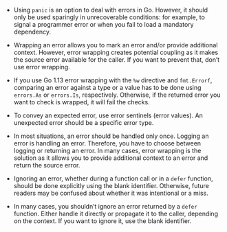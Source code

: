 - Using `panic` is an option to deal with errors in Go. However, it should only be used sparingly in unrecoverable conditions: for example, to signal a programmer error or when you fail to load a mandatory dependency.

- Wrapping an error allows you to mark an error and/or provide additional context. However, error wrapping creates potential coupling as it makes the source error available for the caller. If you want to prevent that, don’t use error wrapping.

- If you use Go 1.13 error wrapping with the `%w` directive and `fmt.Errorf`, comparing an error against a type or a value has to be done using `errors.As` or `errors.Is`, respectively. Otherwise, if the returned error you want to check is wrapped, it will fail the checks.

- To convey an expected error, use error sentinels (error values). An unexpected error should be a specific error type.

- In most situations, an error should be handled only once. Logging an error is handling an error. Therefore, you have to choose between logging or returning an error. In many cases, error wrapping is the solution as it allows you to provide additional context to an error and return the source error.

- Ignoring an error, whether during a function call or in a `defer` function, should be done explicitly using the blank identifier. Otherwise, future readers may be confused about whether it was intentional or a miss.

- In many cases, you shouldn’t ignore an error returned by a `defer` function. Either handle it directly or propagate it to the caller, depending on the context. If you want to ignore it, use the blank identifier.
